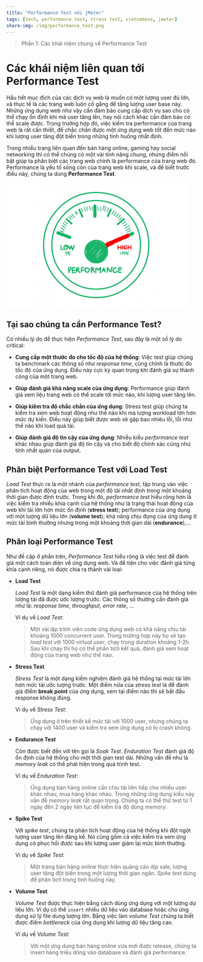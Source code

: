 ```yaml
---
title: "Performance Test với jMeter"
tags: [tech, performance test, stress test, vietnamese, jmeter]
share-img: /img/performance_test.png
---
```


> Phần 1: Các khái niệm chung về Performance Test

# Các khái niệm liên quan tới Performance Test

Hầu hết mục đích của các dịch vụ web là muốn có một lượng user đủ lớn, và thực tế là các trang web luôn cố gắng để tăng lượng user base này. Những ứng dụng web như vậy cần đảm bảo cung cấp dịch vụ sao cho có thể chạy ổn định khi mà user tăng lên, hay nói cách khác cần đảm bảo có thể scale được. Trong trường hợp đó, việc kiểm tra performance của trang web là rất cần thiết, để chắc chắn được một ứng dụng web tốt đến mức nào khi lượng user tăng đột biến trong những tình huống nhất định.

Trong nhiều trang liên quan đến bán hàng online, gaming hay social networking thì có thể chúng có một vài tính năng chung, nhưng điểm nổi bật giúp ta phân biệt các trang web chính là performance của trang web đó. Performance là yếu tố sống còn của trang web khi scale, và để biết trước điều này, chúng ta dùng **Performance Test**.

![Performance Test](/img/performance_test.png)

## Tại sao chúng ta cần Performance Test?

Có nhiều lý do để thực hiện *Performance Test*, sau đây là một số lý do critical:

* **Cung cấp một thước đo cho tốc độ của hệ thống**: Việc test giúp chúng ta benchmark các thông số như *response time*, cũng chính là thước đo tốc độ của ứng dụng. Điều này cực kỳ quan trọng khi đánh giá sự thành công của một trang web.

* **Giúp đánh giá khả năng scale của ứng dụng**: Performance giúp đánh giá xem liệu trang web có thể scale tới mức nào, khi lượng user tăng lên.

* **Giúp kiểm tra độ chắc chắn của ứng dụng**: Stress test giúp chúng ta kiểm tra xem web hoạt động như thế nào khi mà lượng workload lớn hơn mức dự kiến. Điều này giúp biết được web sẽ gặp bao nhiêu lỗi, lỗi như thế nào khi load quá tải.

* **Giúp đánh giá độ tin cậy của ứng dụng**: Nhiều kiểu *performance test* khác nhau giúp đánh giá độ tin cậy và cho biết độ chính xác cũng như tính nhất quán của output. 

<script async src="//pagead2.googlesyndication.com/pagead/js/adsbygoogle.js"></script>
<ins class="adsbygoogle"
     style="display:block; text-align:center;"
     data-ad-layout="in-article"
     data-ad-format="fluid"
     data-ad-client="ca-pub-2750437710821247"
     data-ad-slot="8905029259"></ins>
<script>
     (adsbygoogle = window.adsbygoogle || []).push({});
</script>

## Phân biệt Performance Test với Load Test

*Load Test* thực ra là một nhánh của *performance test*, tập trung vào việc phân tích hoạt động của web trong một độ tải nhất định trong một khoảng thời gian được định trước. Trong khi đó, *performance test* hiểu rộng hơn là việc kiểm tra nhiều khía cạnh của hệ thống như là trạng thái hoạt động của web khi tải lớn hơn mức ổn định (**stress test**); performance của ứng dụng với một lượng dữ liệu lớn (**volume test**); khả năng chịu đựng của ứng dụng ở mức tải bình thường nhưng trong một khoảng thời gian dài (**endurance**),...

## Phân loại Performance Test

Như đề cập ở phần trên, *Performance Test* hiểu rộng là việc test để đánh giá một cách toàn diện về ứng dụng web. Và để tiện cho việc đánh giá từng khía cạnh riêng, nó được chia ra thành vài loại:

* **Load Test**

  *Load Test* là một dạng kiểm thử đánh giá performance của hệ thống trên lượng tải đã được ước lượng trước. Các thông số thường cần đánh giá như là: *response time*, *throughput*, *error rate*, ...

  Ví dụ về *Load Test*:

  > Một vài lập trình viên code ứng dụng web có khả năng chịu tải khoảng 1000 concurrent user. Trong trường hợp này họ sẽ tạo *load test* với 1000 *virtual user*, chạy trong duration khoảng 1-2h. Sau khi chạy thì họ có thể phân tích kết quả, đánh giá xem hoạt động của trang web như thế nào.

* **Stress Test**

  *Stress Test* là một dạng kiểm nghiệm đánh giá hệ thống tại mức tải lớn hơn mức tải ước lượng trước. Một điểm nữa của *stress test* là để đánh giá điểm **break point** của ứng dụng, xem tại điểm nào thì sẽ bắt đầu response không đúng.

  Ví dụ về *Stress Test*:
  > Ứng dụng ở trên thiết kế mức tải với 1000 user, nhưng chúng ta chạy với 1400 user và kiểm tra xem ứng dụng có bị crash không.

* **Endurance Test**

  Còn được biết đến với tên gọi là *Soak Test*. *Enduration Test* đánh giá độ ổn định của hệ thống cho một thời gian test dài. Những vấn đề như là *memory leak* có thể phát hiện trong quá trình test.

  Ví dụ về *Enduration Test*:
  > Ứng dụng bán hàng online cần chịu tải liên tiếp cho nhiều user khác nhau, mua hàng khác nhau. Trong những ứng dụng kiểu này vấn đề *memory leak* rất quan trọng. Chúng ta có thể thử test từ 1 ngày đến 2 ngày liên tục để kiểm tra độ dùng *memory*.

* **Spike Test**

  Với *spike test*, chúng ta phân tích hoạt động của hệ thống khi đột ngột lượng user tăng lên đáng kể. Nó cũng gồm cả việc kiểm tra xem ứng dụng có phục hồi được sau khi lượng user giảm lại mức bình thường.

  Ví dụ về *Spike Test*:
  > Một trang bán hàng online thực hiện quảng cáo dịp sale, lượng user tăng đột biến trong một lượng thời gian ngắn. *Spike test* dùng để phân tích trong tình huống này.

* **Volume Test**

  *Volume Test* được thực hiện bằng cách dùng ứng dụng với một lượng dự liệu lớn. Ví dụ có thể `insert` nhiều dữ liệu vào database hoặc cho ứng dụng xử lý file dung lượng lớn. Bằng việc làm *volume Test* chúng ta biết được điểm *bottleneck* của ứng dụng khi lượng dữ liệu tăng cao.

  Ví dụ về *Volume Test*:
  > Với một ứng dụng bán hàng online vừa mới được release, chúng ta insert hàng triệu dòng vào database và đánh giá performance.

<script async src="//pagead2.googlesyndication.com/pagead/js/adsbygoogle.js"></script>
<ins class="adsbygoogle"
     style="display:block; text-align:center;"
     data-ad-layout="in-article"
     data-ad-format="fluid"
     data-ad-client="ca-pub-2750437710821247"
     data-ad-slot="8905029259"></ins>
<script>
     (adsbygoogle = window.adsbygoogle || []).push({});
</script>